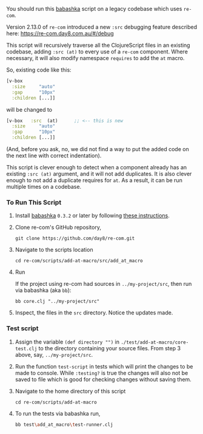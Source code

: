 You should run this [babashka](https://github.com/babashka/babashka) script on a legacy codebase which uses `re-com`. 

Version 2.13.0 of `re-com` introduced a new `:src` 
debugging feature described here: https://re-com.day8.com.au/#/debug

This script will recursively traverse all the ClojureScript files in an existing codebase, adding `:src (at)` to every 
use of a `re-com` component. Where necessary, it will also modify namespace `requires` to add the `at` macro.

So, existing code like this:
```clojure
[v-box
  :size     "auto"
  :gap      "10px"
  :children [...]]
```

will be changed to
```clojure
[v-box   :src  (at)      ;; <-- this is new
  :size     "auto"
  :gap      "10px"
  :children [...]]
```

(And, before you ask, no, we did not find a way to put the added code on the next line with correct indentation).

This script is clever enough to detect when a component already has an existing `:src (at)` argument, and it will not 
add duplicates. It is also clever enough to not add a duplicate requires for `at`. As a result, it can be run multiple 
times on a codebase.

### To Run This Script

1. Install [babashka](https://github.com/babashka/babashka) `0.3.2` or later by following [these instructions](https://github.com/babashka/babashka#installation).
 
1. Clone re-com's GitHub repository,

   ```
   git clone https://github.com/day8/re-com.git 
   ```
  
2. Navigate to the scripts location
   ```
   cd re-com/scripts/add-at-macro/src/add_at_macro
   ```

3. Run

   If the project using re-com had sources in `../my-project/src`, then run via babashka (aka `bb`):
   ```
   bb core.clj "../my-project/src" 
   ```

4. Inspect, the files in the `src` directory. Notice the updates made. 


### Test script
1. Assign the variable `(def directory "")` in `./test/add-at-macro/core-test.clj` to the directory containing your
   source files. From step 3 above, say, `../my-project/src`.

2. Run the function `test-script` in tests which will print the changes to be made to console. While `:testing?`
   is true the changes will also not be saved to file which is good for checking changes without saving them.

3. Navigate to the home directory of this script
   ```
   cd re-com/scripts/add-at-macro
   ```
4. To run the tests via babashka run,
   ```sh
   bb test\add_at_macro\test-runner.clj
   ```
 
